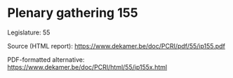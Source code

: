 # Plenary gathering 155

Legislature: 55

Source (HTML report): https://www.dekamer.be/doc/PCRI/pdf/55/ip155.pdf

PDF-formatted alternative: https://www.dekamer.be/doc/PCRI/html/55/ip155x.html

